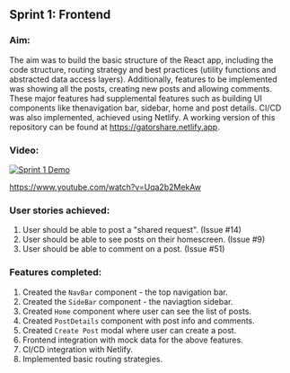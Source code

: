 ## Sprint 1: Frontend

### Aim:
The aim was to build the basic structure of the React app, including the code structure, routing strategy and best practices (utility functions and abstracted data access layers). Additionally, features to be implemented was showing all the posts, creating new posts and allowing comments. These major features had supplemental features such as building UI components like thenavigation bar, sidebar, home and post details. CI/CD was also implemented, achieved using Netlify. A working version of this repository can be found at https://gatorshare.netlify.app. 

### Video:
[![Sprint 1 Demo](https://img.youtube.com/vi/Uqa2b2MekAw/0.jpg)](https://www.youtube.com/watch?v=Uqa2b2MekAw)

https://www.youtube.com/watch?v=Uqa2b2MekAw

### User stories achieved:
1. User should be able to post a "shared request". (Issue #14)
2. User should be able to see posts on their homescreen. (Issue #9)
3. User should be able to comment on a post. (Issue #51)

### Features completed:
1. Created the `NavBar` component - the top navigation bar.
2. Created the `SideBar` component - the naviagtion sidebar.
3. Created `Home` component where user can see the list of posts.
4. Created `PostDetails` component with post info and comments.
5. Created `Create Post` modal where user can create a post.
6. Frontend integration with mock data for the above features.
7. CI/CD integration with Netlify.
8. Implemented basic routing strategies.
